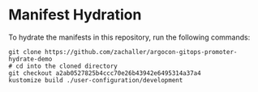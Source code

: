 # Manifest Hydration

To hydrate the manifests in this repository, run the following commands:

```shell
git clone https://github.com/zachaller/argocon-gitops-promoter-hydrate-demo
# cd into the cloned directory
git checkout a2ab0527825b4ccc70e26b43942e6495314a37a4
kustomize build ./user-configuration/development
```
